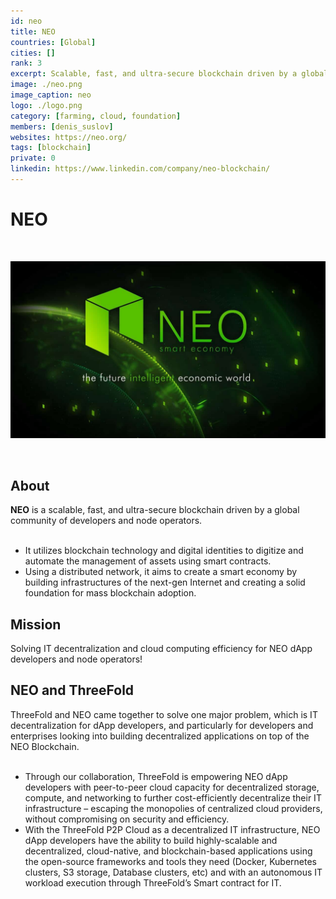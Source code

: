 ```yaml
---
id: neo
title: NEO
countries: [Global]
cities: []
rank: 3
excerpt: Scalable, fast, and ultra-secure blockchain driven by a global community of developers.
image: ./neo.png
image_caption: neo
logo: ./logo.png
category: [farming, cloud, foundation]
members: [denis_suslov]
websites: https://neo.org/
tags: [blockchain]
private: 0
linkedin: https://www.linkedin.com/company/neo-blockchain/
---
```


# NEO

<br/>

![neo](./neo2.jpeg)

<br/>

## About
**NEO** is a scalable, fast, and ultra-secure blockchain driven by a global community of developers and node operators.
<br/>
<br/>

- It utilizes blockchain technology and digital identities to digitize and automate the management of assets using smart contracts.
- Using a distributed network, it aims to create a smart economy by building infrastructures of the next-gen Internet and creating a solid foundation for mass blockchain adoption.

## Mission

Solving IT decentralization and cloud computing efficiency for NEO dApp developers and node operators!

## NEO and ThreeFold

ThreeFold and NEO came together to solve one major problem, which is IT decentralization for dApp developers, and particularly for developers and enterprises looking into building decentralized applications on top of the NEO Blockchain.
<br/>
<br/>

- Through our collaboration, ThreeFold is empowering NEO dApp developers with peer-to-peer cloud capacity for decentralized storage, compute, and networking to further cost-efficiently decentralize their IT infrastructure – escaping the monopolies of centralized cloud providers, without compromising on security and efficiency.
- With the ThreeFold P2P Cloud as a decentralized IT infrastructure, NEO dApp developers have the ability to build highly-scalable and decentralized, cloud-native, and blockchain-based applications using the open-source frameworks and tools they need (Docker, Kubernetes clusters, S3 storage, Database clusters, etc) and with an autonomous IT workload execution through ThreeFold’s Smart contract for IT.
